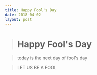 ```yaml
---
title: Happy Fool's Day
date: 2018-04-02
layout: post
---
```


> # Happy Fool's Day

> today is the next day of fool's day

> LET US BE A FOOL
